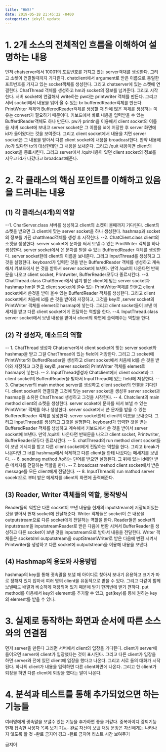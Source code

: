 ```yaml
---
title: "HW8!"
date: 2019-05-18 21:45:22 -0400
categories: jekyll update
---
```

# 1. 2개 소스의 전체적인 흐름을 이해하여 설명하는 내용
  먼저 chatserver에서 10001의 포트번호를 가지고 있는 server객채를 생성한다. 
  그리고 소켓이 연결될때까지 기다린다.
  chatclient에서 argument로 받은 이름으로 동일한 포트번호를 가지고 있는 socket객체를 생성한다.
  그리고 chatserver에 있는 소켓에 연결한다.
  ChatThread 객체를 생성하고 hm과 socket의 정보를 넘겨준다.
  그리고 시작한다.
  서버 socket에 연결해서 write하는 pw라는 printwriter 객체를 만든다.
  그리고 서버 socket에서 내용을 읽어 올 수 있는 br bufferedReader객체를 만든다.
  PrintWriter 객체와 BufferedReader객체를 생성할 때 안에 많은 객체를 생성하는 이유는 convert가 필요하기 때문이다.
  키보드에서 바로 내용을 입력받을 수 있는 BufferdReader객체도 하나 만든다.
  pw가 println을 이용해서 client socket의 이름을 서버 socket에 보내고 server socket은 그 이름을 id에 저장한 후
  server 화면에 id가 들어왔다는 것을 보여준다.
  그리고 client socket에서 내용을 치면 server socket은 그 내용을 받아서 다른 client socket에 내용을 broadcast한다. 만약 내용에 /to가 있다면 to의 대상한테만 그 내용을 보내준다. 그리고 /quit 내용이면 client의 socket을 종료시킨다. 그리고 server에서 /quit내용이 있던 client socket의 정보를 지우고 id가 나갔다고 broadcast해준다.
# 2. 각 클래스의 핵심 포인트를 이해하고 있음을 드러내는 내용
## (1) 각 클래스(4개)의 역할
 --1. CharServer.class
 서버를 생성하고 client의 소켓이 올때까지 기다린다.
 client의 소켓을 받으면 그 client에 맞는 server socket을 하나 생성한다.
 hashmap과 socket의 정보를 가진 chatthread객체를 생성 후 시작한다.
 --2. ChatClient.class
 client의 소켓을 생성한다.
 server scoket에 문자를 써서 보낼 수 있는 PrintWriter 객체를 하나 생성한다.
 server socket에서 쓴 문자를 받을 수 있는 BufferedReader 객체를 생성한다.
 server socket한테 client의 이름을 보내준다. 그리고 InputThread를 생성하고 그것을 실행한다.
 keyboard가 입력한 것을 받는 BufferedReader 객체를 생성하고 계속해서 키보드에서 쓴 것을 받아서 server socket에 보낸다.
 만약 /quit이 나온다면 반복문을 나오고 client socket, Printwriter, BufferReader모두다 종료시킨다.
 --3. ChatThread.class
 ChatServer에서 넘겨 받은 client에 맞는 server socket과 hashmap hm을 받고
 client socket에 쓸수 있는 PrintWriter객체를 만들고 client socket에서 쓴것을 받아 올수 있는 BufferdReader 객체를 생성한다.
 그리고 client socket에서 처음에 id를 쓴 것을 받아와 저장하고, 그것을 key로 ,server socket의 PrintWriter 객체를 elemet로 hasmap에 넣는다.
 그리고 client socket들이 보낸 메세지를 받고 다른 client socket에게 전달하는 역할을 한다.
 --4. InputThread.class
 server socket에서 보낸 내용을 받아서 client의 화면에 출력해주는 역할을 한다.
## (2) 각 생성자, 메소드의 역할
-- 1. ChatThread 생성자
  Chatserver에서 client socket에 맞는 server socket와 hashmap을 받고 그걸 ChatThread에 있는 field에 저장한다.
  그리고 그 socket에 PrintWriter와 BufferdReader을 생성하고 client socket에서 처음에 id를 쓴 것을 받아와 저장하고 그것을 key로 ,server socket의 PrintWriter 객체를 elemet로 hasmap에 넣는다.
-- 2. InputThread생성자
  Chatclient에서 client socket과 그 client socket의 BufferdReader을 받아서 InputThread에 있는 field에 저장한다.
-- 3. Chatserver의 main method
  server를 생성하고 client socket의 연결을 기다린다. client socket이 연결되면 그것에 맞는 server socket을 생성후 server socket과 hasmap을 
  소유한 ChatThread 생성하고 그것을 시작한다.
-- 4. Chatclient의 main method
  client의 소켓을 생성한다.
  server scoket에 문자를 써서 보낼 수 있는 PrintWriter 객체를 하나 생성한다.
  server socket에서 쓴 문자를 받을 수 있는 BufferedReader 객체를 생성한다.
  server socket한테 client의 이름을 보내준다. 그리고 InputThread를 생성하고 그것을 실행한다.
  keyboard가 입력한 것을 받는 BufferedReader 객체를 생성하고 계속해서 키보드에서 쓴 것을 받아서 server socket에 보낸다.
  만약 /quit이 나온다면 반복문을 나오고 client socket, Printwriter, BufferReader모두다 종료시킨다.
-- 5. chatThread의 run method
  client socket들이 보낸 메세지를 받고 다른 client socket에게 전달하는 역할을 한다. 그리고 break가 나온다면 그 id를 hashmap에서 삭제하고
  다른  client들 한테 나갔다는 메세지를 보낸다.
-- 6. sendmsg method
  /to라는 단어를 받으면 실행된다. 그 뒤에 있는 id에만 받은 메세지를 전달하는 역할을 한다.
-- 7. broadcast method
  client socket에서 받은 message를 모든 client에게 전달한다.
 -- 8. InputThread의 run mathod
    server socekt으로 부터 받은 메세지를 client의 화면에 출력해준다.
## (3) Reader, Writer 객체들의 역할, 동작방식
   Reader들의 역할은 다른 socket이 보낸 내용을 현재의 inputstream에 저장되어있는 것을 받아서 현재 socket에 전달해준다.
   Writer 객체들은 socket이 쓴 내용을 outputstream으로 다른 socket에게 전달하는 역할을 한다.
   Reader들은 socket의 inputstream을 inputstreamReader로 받은 다음에 변환 시켜서 BufferReader을 생성하고 다른 socket이 보낸 것을 inputstream으로 받아서 내용을 전달한다.
   Writer 객체들은 socketdml outputstream을 ouptStreamWriter로 받은 다음에 변환 시켜서 Printwriter을 생성하고 다른 socket에 outputstream을 이용해 내용을 보낸다.
## (4) Hashmap의 용도와 사용방법
  hashmap의 key를 통해 귓속말을 보낼 때 아이디로 찾아서 보내기 유용하고 크기가 따로 정해져 있지 않아서 여러 명의 client을 유동적으로 받을 수 있다.
  그리고 다같이 함께 보낼때도 배열과 비슷하게 저장되어 있기 때문에 받기 한꺼번에 받기 편하다.
  put method를 이용해서 key와 element를 추가할 수 있고, get(key)를 통해 원하는 key의 element를 받을 수 있다.
# 3. 실제로 동작하는 화면과 순서에 따른 소스와의 연결점
  먼저 server을 만든다 그러면 서버에서 client의 입장을 기다린다. client가 server에 들어오면 server에 client가 입장했다는 것이 표시된다.
  그리고 다른 client가 입장을 하면 server와 전에 있던 client에 입장을 했다고 나온다. 그리고 서로 둘의 대화가 시작된다. 하나의 client가 내용을
  입력하면 다른 client화면에 나온다. 그리고 한 client가 퇴장을 하면 다른 client에 퇴장을 했다는 말이 나온다.
# 4. 분석과 테스트를 통해 추가되었으면 하는 기능들
  여러명에게 귓속말을 보낼수 있는 기능을 추가하면 좋을 거같다.
  중복아이디 
  강퇴기능
  현재 접속한 사용자 목록 보기 기능- 완료
  자신이 보낸 채팅 문장은 자신에게는 나타나지 않도록 할 것 -완료
  금지어 경고 -완료 
  금지어 리스트 
  시간 보여주기
  
  금지어 
  
